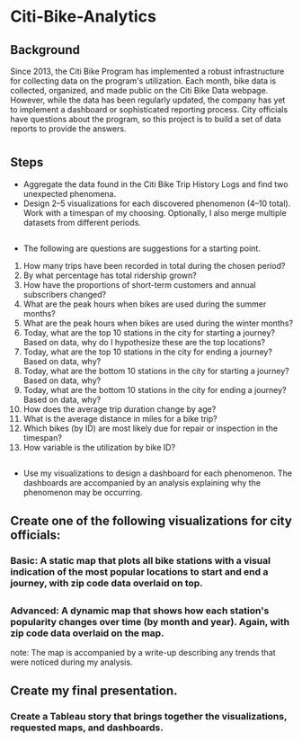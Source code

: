 # Citi-Bike-Analytics

## Background
Since 2013, the Citi Bike Program has implemented a robust infrastructure for collecting data on the program's utilization. Each month, bike data is collected, organized, and made public on the Citi Bike Data webpage.
However, while the data has been regularly updated, the company has yet to implement a dashboard or sophisticated reporting process. City officials have questions about the program, so this project is to build a set of data reports to provide the answers.
#
#

## Steps
* Aggregate the data found in the Citi Bike Trip History Logs and find two unexpected phenomena.
* Design 2–5 visualizations for each discovered phenomenon (4–10 total). Work with a timespan of my choosing. Optionally, I also merge multiple datasets from different periods.
##
* The following are questions are suggestions for a starting point.
1. How many trips have been recorded in total during the chosen period?
2. By what percentage has total ridership grown?
3. How have the proportions of short-term customers and annual subscribers changed?
4. What are the peak hours when bikes are used during the summer months?
5. What are the peak hours when bikes are used during the winter months?
6. Today, what are the top 10 stations in the city for starting a journey? Based on data, why do I hypothesize these are the top locations?
7. Today, what are the top 10 stations in the city for ending a journey? Based on data, why?
8. Today, what are the bottom 10 stations in the city for starting a journey? Based on data, why?
9. Today, what are the bottom 10 stations in the city for ending a journey? Based on data, why?
10. How does the average trip duration change by age?
11. What is the average distance in miles for a bike trip?
12. Which bikes (by ID) are most likely due for repair or inspection in the timespan?
13. How variable is the utilization by bike ID?
##
* Use my visualizations to design a dashboard for each phenomenon. The dashboards are accompanied by an analysis explaining why the phenomenon may be occurring.


## Create one of the following visualizations for city officials:
### Basic: A static map that plots all bike stations with a visual indication of the most popular locations to start and end a journey, with zip code data overlaid on top.
##

### Advanced: A dynamic map that shows how each station's popularity changes over time (by month and year). Again, with zip code data overlaid on the map.


note: The map is accompanied by a write-up describing any trends that were noticed during my analysis.

##

## Create my final presentation.
### Create a Tableau story that brings together the visualizations, requested maps, and dashboards.

